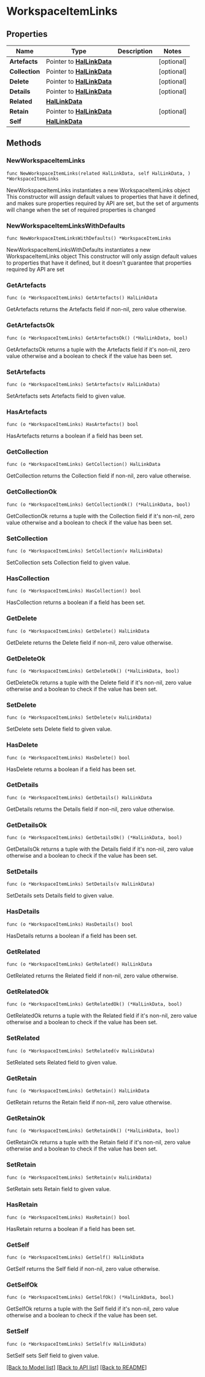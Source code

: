 <!--
Copyright (C) 2020-2023 Arm Limited or its affiliates and Contributors. All rights reserved.
SPDX-License-Identifier: Apache-2.0
-->
# WorkspaceItemLinks

## Properties

Name | Type | Description | Notes
------------ | ------------- | ------------- | -------------
**Artefacts** | Pointer to [**HalLinkData**](HalLinkData.md) |  | [optional] 
**Collection** | Pointer to [**HalLinkData**](HalLinkData.md) |  | [optional] 
**Delete** | Pointer to [**HalLinkData**](HalLinkData.md) |  | [optional] 
**Details** | Pointer to [**HalLinkData**](HalLinkData.md) |  | [optional] 
**Related** | [**HalLinkData**](HalLinkData.md) |  | 
**Retain** | Pointer to [**HalLinkData**](HalLinkData.md) |  | [optional] 
**Self** | [**HalLinkData**](HalLinkData.md) |  | 

## Methods

### NewWorkspaceItemLinks

`func NewWorkspaceItemLinks(related HalLinkData, self HalLinkData, ) *WorkspaceItemLinks`

NewWorkspaceItemLinks instantiates a new WorkspaceItemLinks object
This constructor will assign default values to properties that have it defined,
and makes sure properties required by API are set, but the set of arguments
will change when the set of required properties is changed

### NewWorkspaceItemLinksWithDefaults

`func NewWorkspaceItemLinksWithDefaults() *WorkspaceItemLinks`

NewWorkspaceItemLinksWithDefaults instantiates a new WorkspaceItemLinks object
This constructor will only assign default values to properties that have it defined,
but it doesn't guarantee that properties required by API are set

### GetArtefacts

`func (o *WorkspaceItemLinks) GetArtefacts() HalLinkData`

GetArtefacts returns the Artefacts field if non-nil, zero value otherwise.

### GetArtefactsOk

`func (o *WorkspaceItemLinks) GetArtefactsOk() (*HalLinkData, bool)`

GetArtefactsOk returns a tuple with the Artefacts field if it's non-nil, zero value otherwise
and a boolean to check if the value has been set.

### SetArtefacts

`func (o *WorkspaceItemLinks) SetArtefacts(v HalLinkData)`

SetArtefacts sets Artefacts field to given value.

### HasArtefacts

`func (o *WorkspaceItemLinks) HasArtefacts() bool`

HasArtefacts returns a boolean if a field has been set.

### GetCollection

`func (o *WorkspaceItemLinks) GetCollection() HalLinkData`

GetCollection returns the Collection field if non-nil, zero value otherwise.

### GetCollectionOk

`func (o *WorkspaceItemLinks) GetCollectionOk() (*HalLinkData, bool)`

GetCollectionOk returns a tuple with the Collection field if it's non-nil, zero value otherwise
and a boolean to check if the value has been set.

### SetCollection

`func (o *WorkspaceItemLinks) SetCollection(v HalLinkData)`

SetCollection sets Collection field to given value.

### HasCollection

`func (o *WorkspaceItemLinks) HasCollection() bool`

HasCollection returns a boolean if a field has been set.

### GetDelete

`func (o *WorkspaceItemLinks) GetDelete() HalLinkData`

GetDelete returns the Delete field if non-nil, zero value otherwise.

### GetDeleteOk

`func (o *WorkspaceItemLinks) GetDeleteOk() (*HalLinkData, bool)`

GetDeleteOk returns a tuple with the Delete field if it's non-nil, zero value otherwise
and a boolean to check if the value has been set.

### SetDelete

`func (o *WorkspaceItemLinks) SetDelete(v HalLinkData)`

SetDelete sets Delete field to given value.

### HasDelete

`func (o *WorkspaceItemLinks) HasDelete() bool`

HasDelete returns a boolean if a field has been set.

### GetDetails

`func (o *WorkspaceItemLinks) GetDetails() HalLinkData`

GetDetails returns the Details field if non-nil, zero value otherwise.

### GetDetailsOk

`func (o *WorkspaceItemLinks) GetDetailsOk() (*HalLinkData, bool)`

GetDetailsOk returns a tuple with the Details field if it's non-nil, zero value otherwise
and a boolean to check if the value has been set.

### SetDetails

`func (o *WorkspaceItemLinks) SetDetails(v HalLinkData)`

SetDetails sets Details field to given value.

### HasDetails

`func (o *WorkspaceItemLinks) HasDetails() bool`

HasDetails returns a boolean if a field has been set.

### GetRelated

`func (o *WorkspaceItemLinks) GetRelated() HalLinkData`

GetRelated returns the Related field if non-nil, zero value otherwise.

### GetRelatedOk

`func (o *WorkspaceItemLinks) GetRelatedOk() (*HalLinkData, bool)`

GetRelatedOk returns a tuple with the Related field if it's non-nil, zero value otherwise
and a boolean to check if the value has been set.

### SetRelated

`func (o *WorkspaceItemLinks) SetRelated(v HalLinkData)`

SetRelated sets Related field to given value.


### GetRetain

`func (o *WorkspaceItemLinks) GetRetain() HalLinkData`

GetRetain returns the Retain field if non-nil, zero value otherwise.

### GetRetainOk

`func (o *WorkspaceItemLinks) GetRetainOk() (*HalLinkData, bool)`

GetRetainOk returns a tuple with the Retain field if it's non-nil, zero value otherwise
and a boolean to check if the value has been set.

### SetRetain

`func (o *WorkspaceItemLinks) SetRetain(v HalLinkData)`

SetRetain sets Retain field to given value.

### HasRetain

`func (o *WorkspaceItemLinks) HasRetain() bool`

HasRetain returns a boolean if a field has been set.

### GetSelf

`func (o *WorkspaceItemLinks) GetSelf() HalLinkData`

GetSelf returns the Self field if non-nil, zero value otherwise.

### GetSelfOk

`func (o *WorkspaceItemLinks) GetSelfOk() (*HalLinkData, bool)`

GetSelfOk returns a tuple with the Self field if it's non-nil, zero value otherwise
and a boolean to check if the value has been set.

### SetSelf

`func (o *WorkspaceItemLinks) SetSelf(v HalLinkData)`

SetSelf sets Self field to given value.



[[Back to Model list]](../README.md#documentation-for-models) [[Back to API list]](../README.md#documentation-for-api-endpoints) [[Back to README]](../README.md)


